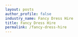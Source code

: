 ```yaml
---
layout: posts 
author_profile: false 
industry_name: Fancy Dress Hire
title: Fancy Dress Hire
permalink: /fancy-dress-hire
---
```


